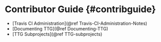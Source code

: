 # Contributor Guide {#contribguide}

* [Travis CI Administration](@ref Travis-CI-Administration-Notes)
* [Documenting TTG](@ref Documenting-TTG)
* [TTG Subprojects](@ref TTG-subprojects)
